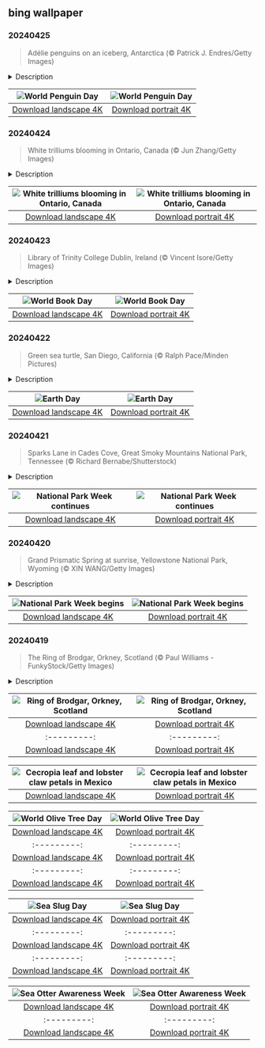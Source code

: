 ## bing wallpaper

### 20240425

> Adélie penguins on an iceberg, Antarctica (© Patrick J. Endres/Getty Images)

<details>
<summary>Description</summary>

> Why fly when you can slide? Happy World Penguin Day! There are 18 species of these flightless birds, 17 of which live in the Southern Hemisphere. Today's Antarctic image stars Adélie penguins, discovered in 1840 by French adventurer Jules Dumont d'Urville, who named them after his wife, Adèle. Despite their small size, Adélie penguins are sleek swimmers and can dive as deep as 575 feet in search of shrimp-like krill or fish. They are social animals that gather in small colonies for foraging, hunting, and protection. While it may seem mischievous, Adélies steal pebbles from nearby nests to strengthen their own, safeguarding their eggs and chicks from Antarctica's harsh conditions and predators.
> 
> 
> 
> 

</details>

| ![World Penguin Day](https://cn.bing.com/th?id=OHR.PenguinDirections_EN-US5469437415_UHD.jpg&pid=hp&w=400&h=224&rs=1&c=4) | ![World Penguin Day](https://cn.bing.com/th?id=OHR.PenguinDirections_EN-US5469437415_1080x1920.jpg&pid=hp&w=155&h=315&rs=1&c=4) |
|:---------:|:---------:|
| [Download landscape 4K](https://cn.bing.com/th?id=OHR.PenguinDirections_EN-US5469437415_UHD.jpg) | [Download portrait 4K](https://cn.bing.com/th?id=OHR.PenguinDirections_EN-US5469437415_1080x1920.jpg) |

### 20240424

> White trilliums blooming in Ontario, Canada (© Jun Zhang/Getty Images)

<details>
<summary>Description</summary>

> Three petals, three leaves, and three stigmas—that's the white trillium for you, whose name derived from the Latin word for 'three.' Native to eastern North America, the spring-blooming species is one of the most common woodland wildflowers. Unlike some impulsive blossoms that burst into color at the slightest hint of warmth, this plant is a slow bloomer. From gracing US postage stamps to being the state wildflower of Ohio and an official symbol of Canada's Ontario, the white trillium is ingrained in our culture. Beyond its aesthetic appeal, the plant has earned its stripes in the world of herbal medicine. So, next time you find yourself wandering through the woodland realm, keep an eye out for this floral gem!
> 
> 
> 
> 

</details>

| ![White trilliums blooming in Ontario, Canada](https://cn.bing.com/th?id=OHR.TrilliumOntario_EN-US5180679465_UHD.jpg&pid=hp&w=400&h=224&rs=1&c=4) | ![White trilliums blooming in Ontario, Canada](https://cn.bing.com/th?id=OHR.TrilliumOntario_EN-US5180679465_1080x1920.jpg&pid=hp&w=155&h=315&rs=1&c=4) |
|:---------:|:---------:|
| [Download landscape 4K](https://cn.bing.com/th?id=OHR.TrilliumOntario_EN-US5180679465_UHD.jpg) | [Download portrait 4K](https://cn.bing.com/th?id=OHR.TrilliumOntario_EN-US5180679465_1080x1920.jpg) |

### 20240423

> Library of Trinity College Dublin, Ireland (© Vincent Isore/Getty Images)

<details>
<summary>Description</summary>

> In the heart of Ireland, amidst the storied halls of the Library of Trinity College Dublin, scrolls and tomes whisper tales of long-gone eras. Today, these silent storytellers shine for World Book Day. Established by UNESCO in 1995, the day serves as a reminder of the importance of reading, publishing, and copyright. But why April 23? It marks the shared death anniversary of William Shakespeare, Miguel de Cervantes, and several other literary greats. From the annual street festival exhibiting authors, poets, and literary organizations in Kensington, Maryland, to the distribution of book vouchers to kids in many countries around the world, this day comes alive with the rustle of turning pages. Interestingly, each year, UNESCO crowns one city as the 'World Book Capital.' The chosen city then carries out activities aimed at promoting reading for the awarded year; this year it is Strasbourg, France. So, have you picked out a book to read yet?
> 
> 
> 
> 

</details>

| ![World Book Day](https://cn.bing.com/th?id=OHR.TrinityDublin_EN-US9065489677_UHD.jpg&pid=hp&w=400&h=224&rs=1&c=4) | ![World Book Day](https://cn.bing.com/th?id=OHR.TrinityDublin_EN-US9065489677_1080x1920.jpg&pid=hp&w=155&h=315&rs=1&c=4) |
|:---------:|:---------:|
| [Download landscape 4K](https://cn.bing.com/th?id=OHR.TrinityDublin_EN-US9065489677_UHD.jpg) | [Download portrait 4K](https://cn.bing.com/th?id=OHR.TrinityDublin_EN-US9065489677_1080x1920.jpg) |

### 20240422

> Green sea turtle, San Diego, California (© Ralph Pace/Minden Pictures)

<details>
<summary>Description</summary>

> Today is Earth Day—a day dedicated to celebrating the planet we call home and raising awareness of environmental problems. The seeds of this day were planted back in 1969 when Senator Gaylord Nelson of Wisconsin witnessed events like the Cuyahoga River catching fire and the Santa Barbara oil spill and decided that the world needed an environmental initiative. A year later, the first Earth Day event was held. Now, it has grown into an annual event with more than a billion people in over 193 countries taking part.
> 
> This year, the campaign's focus is on plastics, which are a particularly serious form of pollution on land and in the oceans. Many species—including this green sea turtle—eat plastic waste, mistaking it for food. Plastics also pose an entanglement risk and can also break down to become microplastics. Every year, 25 million tons of plastic enter aquatic ecosystems. So, whether you're planting trees, cleaning up beaches, or simply spreading the word, let's remember to promote sustainable living. After all, there's no planet B!
> 
> 

</details>

| ![Earth Day](https://cn.bing.com/th?id=OHR.EarthDayTurtle_EN-US4769423754_UHD.jpg&pid=hp&w=400&h=224&rs=1&c=4) | ![Earth Day](https://cn.bing.com/th?id=OHR.EarthDayTurtle_EN-US4769423754_1080x1920.jpg&pid=hp&w=155&h=315&rs=1&c=4) |
|:---------:|:---------:|
| [Download landscape 4K](https://cn.bing.com/th?id=OHR.EarthDayTurtle_EN-US4769423754_UHD.jpg) | [Download portrait 4K](https://cn.bing.com/th?id=OHR.EarthDayTurtle_EN-US4769423754_1080x1920.jpg) |

### 20240421

> Sparks Lane in Cades Cove, Great Smoky Mountains National Park, Tennessee (© Richard Bernabe/Shutterstock)

<details>
<summary>Description</summary>

> As National Park Week unfurls its green banners, let's take a stroll down Sparks Lane, in Great Smoky Mountains National Park, Tennessee. Established in 1934, the park encompasses over 522,419 acres of wilderness, mostly covered with forests. It is home to 1,500 species of flowering plants, 952 algae, 65 species of mammals, and over 240 species of birds, making it an International Biosphere Reserve.
> 
> Cades Cove—seen in today's photo—is a valley renowned for its scenery and historic structures, including log cabins, barns, and churches. While exploring the park, you can also visit historical areas like Roaring Fork, Cataloochee, and Elkmont. If you wish to watch fireflies, then Elkmont is the place for you, and if you are a geologist, there's something for you too: This park is home to late Precambrian rocks. So, set your spirit of adventure free and join others to celebrate the timeless American treasure: national parks!
> 
> 

</details>

| ![National Park Week continues](https://cn.bing.com/th?id=OHR.CadesCove_EN-US4359486356_UHD.jpg&pid=hp&w=400&h=224&rs=1&c=4) | ![National Park Week continues](https://cn.bing.com/th?id=OHR.CadesCove_EN-US4359486356_1080x1920.jpg&pid=hp&w=155&h=315&rs=1&c=4) |
|:---------:|:---------:|
| [Download landscape 4K](https://cn.bing.com/th?id=OHR.CadesCove_EN-US4359486356_UHD.jpg) | [Download portrait 4K](https://cn.bing.com/th?id=OHR.CadesCove_EN-US4359486356_1080x1920.jpg) |

### 20240420

> Grand Prismatic Spring at sunrise, Yellowstone National Park, Wyoming (© XIN WANG/Getty Images)

<details>
<summary>Description</summary>

> Get ready to lace up your hiking boots, because National Park Week is upon us! Across the country, America's most stunning landscapes throw their gates wide open, inviting everyone to embrace the great outdoors for free. Throughout the celebration, various programs will be organized by the National Park Service, including ranger-led tours, volunteer opportunities, and educational workshops.
> 
> If you are in Wyoming, you might want to visit Yellowstone, the world's first national park. Established in 1872 by President Ulysses S. Grant, the park is known for its flora, fauna—including Rocky Mountain wolves, and grizzly and black bears—supervolcano, and many geothermal features, including the one we see in today's image. The Grand Prismatic Spring is in the Midway Geyser Basin. Its display of colors is caused by multi-layered sheets of microorganisms, ranging from deep blues and greens to fiery oranges and reds. There is so much waiting to be explored out there, so gather your friends and get out into the wild.
> 
> 

</details>

| ![National Park Week begins](https://cn.bing.com/th?id=OHR.YellowstoneGeyser_EN-US3470127711_UHD.jpg&pid=hp&w=400&h=224&rs=1&c=4) | ![National Park Week begins](https://cn.bing.com/th?id=OHR.YellowstoneGeyser_EN-US3470127711_1080x1920.jpg&pid=hp&w=155&h=315&rs=1&c=4) |
|:---------:|:---------:|
| [Download landscape 4K](https://cn.bing.com/th?id=OHR.YellowstoneGeyser_EN-US3470127711_UHD.jpg) | [Download portrait 4K](https://cn.bing.com/th?id=OHR.YellowstoneGeyser_EN-US3470127711_1080x1920.jpg) |

### 20240419

> The Ring of Brodgar, Orkney, Scotland (© Paul Williams - FunkyStock/Getty Images)

<details>
<summary>Description</summary>

> At the heart of the Orkney Islands, an archipelago in northern Scotland, lies an ancient riddle: the Ring of Brodgar. Dating back to sometime between 2500 and 2000 BCE, this Neolithic henge—a type of ancient circular earthwork—and stone circle measure about 340 feet across. Lying on a narrow strip of land between two lochs, the site initially comprised 60 stones, although today only 36 remain. The exact purpose of the structure is still unknown, despite an excavation project at the site in 2008. In 1999, the Heart of Neolithic Orkney group of monuments, which includes the Ring of Brodgar, was recognized as a UNESCO World Heritage Site. If you are planning a trip to Scotland, consider walking amid the echoes of history at the Ring of Brodgar while the crisp Scottish air embraces you.
> 
> 
> 
> 

</details>

| ![Ring of Brodgar, Orkney, Scotland](https://cn.bing.com/th?id=OHR.OrkneyStones_EN-US3355508244_UHD.jpg&pid=hp&w=400&h=224&rs=1&c=4) | ![Ring of Brodgar, Orkney, Scotland](https://cn.bing.com/th?id=OHR.OrkneyStones_EN-US3355508244_1080x1920.jpg&pid=hp&w=155&h=315&rs=1&c=4) |
|:---------:|:---------:|
| [Download landscape 4K](https://cn.bing.com/th?id=OHR.OrkneyStones_EN-US3355508244_UHD.jpg) | [Download portrait 4K](https://cn.bing.com/th?id=OHR.OrkneyStones_EN-US3355508244_1080x1920.jpg) |S1894047698_1080x1920.jpg) |20.jpg) |om/th?id=OHR.AmericanWetlands_EN-US1844827155_1080x1920.jpg&pid=hp&w=155&h=315&rs=1&c=4) |
|:---------:|:---------:|
| [Download landscape 4K](https://cn.bing.com/th?id=OHR.AmericanWetlands_EN-US1844827155_UHD.jpg) | [Download portrait 4K](https://cn.bing.com/th?id=OHR.AmericanWetlands_EN-US1844827155_1080x1920.jpg) |9784_UHD.jpg) | [Download portrait 4K](https://cn.bing.com/th?id=OHR.RedPlanetDay_EN-US9693219784_1080x1920.jpg) |r claw is often cultivated as an ornamental plant for tropical gardens. Gardeners looking to attract birds love the Heliconia because its plentiful nectar draws hummingbirds to its downward-facing flowers. Those same flowers have special recognition in Bolivia as 'patujú,' the national flower, which appears on one of the country's flags.
> 
> 

</details>

| ![Cecropia leaf and lobster claw petals in Mexico](https://cn.bing.com/th?id=OHR.Cecropia_EN-US9602789937_UHD.jpg&pid=hp&w=400&h=224&rs=1&c=4) | ![Cecropia leaf and lobster claw petals in Mexico](https://cn.bing.com/th?id=OHR.Cecropia_EN-US9602789937_1080x1920.jpg&pid=hp&w=155&h=315&rs=1&c=4) |
|:---------:|:---------:|
| [Download landscape 4K](https://cn.bing.com/th?id=OHR.Cecropia_EN-US9602789937_UHD.jpg) | [Download portrait 4K](https://cn.bing.com/th?id=OHR.Cecropia_EN-US9602789937_1080x1920.jpg) |though olive trees do not grow very tall, usually no more than 30 feet, they live a very long time. One of the oldest known trees in the world, in Portugal, is believed to be 3,350 years old. Many live for millennia, their trunks growing thick and gnarled, and their branches bearing fruit century after century. As civilizations rise and fall around them, these hardy trees remain resilient and steadfast.
> 
> 

</details>

| ![World Olive Tree Day](https://cn.bing.com/th?id=OHR.OliveTreeDay_EN-US9460125670_UHD.jpg&pid=hp&w=400&h=224&rs=1&c=4) | ![World Olive Tree Day](https://cn.bing.com/th?id=OHR.OliveTreeDay_EN-US9460125670_1080x1920.jpg&pid=hp&w=155&h=315&rs=1&c=4) |
|:---------:|:---------:|
| [Download landscape 4K](https://cn.bing.com/th?id=OHR.OliveTreeDay_EN-US9460125670_UHD.jpg) | [Download portrait 4K](https://cn.bing.com/th?id=OHR.OliveTreeDay_EN-US9460125670_1080x1920.jpg) |pid=hp&w=155&h=315&rs=1&c=4) |
|:---------:|:---------:|
| [Download landscape 4K](https://cn.bing.com/th?id=OHR.MonksMound_EN-US9323884241_UHD.jpg) | [Download portrait 4K](https://cn.bing.com/th?id=OHR.MonksMound_EN-US9323884241_1080x1920.jpg) |](https://cn.bing.com/th?id=OHR.Calacas_EN-US6430903741_UHD.jpg) | [Download portrait 4K](https://cn.bing.com/th?id=OHR.Calacas_EN-US6430903741_1080x1920.jpg) |.com/th?id=OHR.SealRiver_EN-US6267835630_1080x1920.jpg&pid=hp&w=155&h=315&rs=1&c=4) |
|:---------:|:---------:|
| [Download landscape 4K](https://cn.bing.com/th?id=OHR.SealRiver_EN-US6267835630_UHD.jpg) | [Download portrait 4K](https://cn.bing.com/th?id=OHR.SealRiver_EN-US6267835630_1080x1920.jpg) |e a more fitting name. Someone call Terry.
> 
> 

</details>

| ![Sea Slug Day](https://cn.bing.com/th?id=OHR.SeaAngel_EN-US5531672696_UHD.jpg&pid=hp&w=400&h=224&rs=1&c=4) | ![Sea Slug Day](https://cn.bing.com/th?id=OHR.SeaAngel_EN-US5531672696_1080x1920.jpg&pid=hp&w=155&h=315&rs=1&c=4) |
|:---------:|:---------:|
| [Download landscape 4K](https://cn.bing.com/th?id=OHR.SeaAngel_EN-US5531672696_UHD.jpg) | [Download portrait 4K](https://cn.bing.com/th?id=OHR.SeaAngel_EN-US5531672696_1080x1920.jpg) |OHR.DarkSkyAcadia_EN-US6966527964_1080x1920.jpg) |.bing.com/th?id=OHR.GoldenJellyfish_EN-US6743816471_1080x1920.jpg&pid=hp&w=155&h=315&rs=1&c=4) |
|:---------:|:---------:|
| [Download landscape 4K](https://cn.bing.com/th?id=OHR.GoldenJellyfish_EN-US6743816471_UHD.jpg) | [Download portrait 4K](https://cn.bing.com/th?id=OHR.GoldenJellyfish_EN-US6743816471_1080x1920.jpg) |ng.com/th?id=OHR.LastDollarRoad_EN-US7923638318_UHD.jpg&pid=hp&w=400&h=224&rs=1&c=4) | ![First day of autumn](https://cn.bing.com/th?id=OHR.LastDollarRoad_EN-US7923638318_1080x1920.jpg&pid=hp&w=155&h=315&rs=1&c=4) |
|:---------:|:---------:|
| [Download landscape 4K](https://cn.bing.com/th?id=OHR.LastDollarRoad_EN-US7923638318_UHD.jpg) | [Download portrait 4K](https://cn.bing.com/th?id=OHR.LastDollarRoad_EN-US7923638318_1080x1920.jpg) |ppers who hunted otters to near extinction before they were protected by law. Although sea otter populations have rebounded, they are still considered endangered. Otters live along the Pacific Coast of North America, from California up to Alaska. Although they can walk on land, they almost never find the need or desire to, even when it's nap time. When they're ready for a snooze, they'll raft up, wrap themselves in a strand of kelp to keep them from drifting away, and recline on the world's biggest waterbed.

</details>

| ![Sea Otter Awareness Week](https://cn.bing.com/th?id=OHR.SitkaOtters_EN-US7714053956_UHD.jpg&pid=hp&w=400&h=224&rs=1&c=4) | ![Sea Otter Awareness Week](https://cn.bing.com/th?id=OHR.SitkaOtters_EN-US7714053956_1080x1920.jpg&pid=hp&w=155&h=315&rs=1&c=4) |
|:---------:|:---------:|
| [Download landscape 4K](https://cn.bing.com/th?id=OHR.SitkaOtters_EN-US7714053956_UHD.jpg) | [Download portrait 4K](https://cn.bing.com/th?id=OHR.SitkaOtters_EN-US7714053956_1080x1920.jpg) |oo_EN-US7569665443_UHD.jpg&pid=hp&w=400&h=224&rs=1&c=4) | ![World Bamboo Day](https://cn.bing.com/th?id=OHR.ArashiyamaBamboo_EN-US7569665443_1080x1920.jpg&pid=hp&w=155&h=315&rs=1&c=4) |
|:---------:|:---------:|
| [Download landscape 4K](https://cn.bing.com/th?id=OHR.ArashiyamaBamboo_EN-US7569665443_UHD.jpg) | [Download portrait 4K](https://cn.bing.com/th?id=OHR.ArashiyamaBamboo_EN-US7569665443_1080x1920.jpg) |